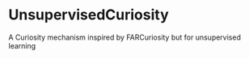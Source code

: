 # UnsupervisedCuriosity
A Curiosity mechanism inspired by FARCuriosity but for unsupervised learning
